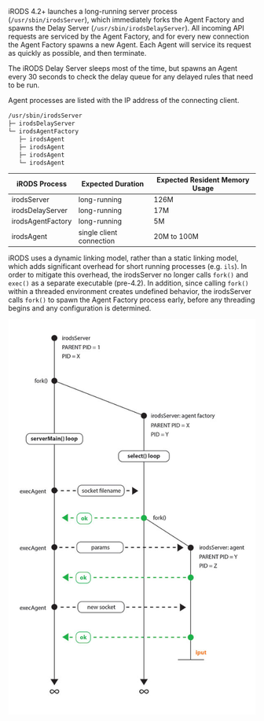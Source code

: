 iRODS 4.2+ launches a long-running server process (`/usr/sbin/irodsServer`), which immediately forks the Agent Factory and spawns the Delay Server (`/usr/sbin/irodsDelayServer`).  All incoming API requests are serviced by the Agent Factory, and for every new connection the Agent Factory spawns a new Agent.  Each Agent will service its request as quickly as possible, and then terminate.

The iRODS Delay Server sleeps most of the time, but spawns an Agent every 30 seconds to check the delay queue for any delayed rules that need to be run.

Agent processes are listed with the IP address of the connecting client.

    /usr/sbin/irodsServer
    ├─ irodsDelayServer
    └─ irodsAgentFactory
       ├─ irodsAgent
       ├─ irodsAgent
       ├─ irodsAgent
       └─ irodsAgent

| iRODS Process         | Expected Duration        | Expected Resident Memory Usage  |
| --------------------- | ------------------------ | ------------------------------- |
| irodsServer           | long-running             | 126M                            |
| irodsDelayServer      | long-running             | 17M                             |
| irodsAgentFactory     | long-running             | 5M                              |
| irodsAgent            | single client connection | 20M to 100M                     |

iRODS uses a dynamic linking model, rather than a static linking model, which adds significant overhead for short running processes (e.g. `ils`).  In order to mitigate this overhead, the irodsServer no longer calls `fork()` and `exec()` as a separate executable (pre-4.2).  In addition, since calling `fork()` within a threaded environment creates undefined behavior, the irodsServer calls `fork()` to spawn the Agent Factory process early, before any threading begins and any configuration is determined.

![iRODS Process Model Diagram](../images/process_model_diagram.jpg)



